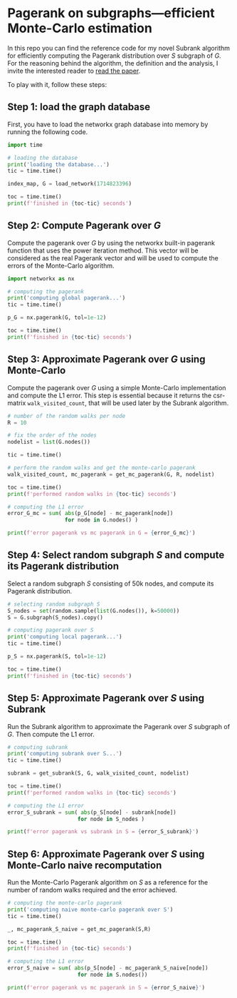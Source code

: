# Pagerank on subgraphs—efficient Monte-Carlo estimation

In this repo you can find the reference code for my novel Subrank algorithm for efficiently computing the Pagerank distribution over $S$ subgraph of $G$.
For the reasoning behind the algorithm, the definition and the analysis, I invite the interested reader to [read the paper](https://pippellia.com/pippellia/Social+Graph/Pagerank+on+subgraphs%E2%80%94efficient+Monte-Carlo+estimation).

To play with it, follow these steps:

## Step 1: load the graph database

First, you have to load the networkx graph database into memory by running the following code.

```python
import time

# loading the database
print('loading the database...')
tic = time.time()

index_map, G = load_network(1714823396)

toc = time.time()
print(f'finished in {toc-tic} seconds')
```

## Step 2: Compute Pagerank over $G$

Compute the pagerank over $G$ by using the networkx built-in pagerank function that uses the power iteration method.
This vector will be considered as the real Pagerank vector and will be used to compute the errors of the Monte-Carlo algorithm.

```python
import networkx as nx

# computing the pagerank
print('computing global pagerank...')
tic = time.time()

p_G = nx.pagerank(G, tol=1e-12)

toc = time.time()
print(f'finished in {toc-tic} seconds')
```

## Step 3: Approximate Pagerank over $G$ using Monte-Carlo

Compute the pagerank over $G$ using a simple Monte-Carlo implementation and compute the L1 error.
This step is essential because it returns the csr-matrix `walk_visited_count`, that will be used later by the Subrank algorithm.

```python
# number of the random walks per node
R = 10

# fix the order of the nodes
nodelist = list(G.nodes())

tic = time.time()

# perform the random walks and get the monte-carlo pagerank
walk_visited_count, mc_pagerank = get_mc_pagerank(G, R, nodelist)

toc = time.time()
print(f'performed random walks in {toc-tic} seconds')

# computing the L1 error
error_G_mc = sum( abs(p_G[node] - mc_pagerank[node])
                  for node in G.nodes() )

print(f'error pagerank vs mc pagerank in G = {error_G_mc}')
```

## Step 4: Select random subgraph $S$ and compute its Pagerank distribution

Select a random subgraph $S$ consisting of 50k nodes, and compute its Pagerank distribution.

```python
# selecting random subgraph S
S_nodes = set(random.sample(list(G.nodes()), k=50000))
S = G.subgraph(S_nodes).copy()

# computing pagerank over S
print('computing local pagerank...')
tic = time.time()

p_S = nx.pagerank(S, tol=1e-12)

toc = time.time()
print(f'finished in {toc-tic} seconds')
```

## Step 5: Approximate Pagerank over $S$ using Subrank

Run the Subrank algorithm to approximate the Pagerank over $S$ subgraph of $G$. Then compute the L1 error.

```python
# computing subrank
print('computing subrank over S...')
tic = time.time()

subrank = get_subrank(S, G, walk_visited_count, nodelist)

toc = time.time()
print(f'performed random walks in {toc-tic} seconds')

# computing the L1 error
error_S_subrank = sum( abs(p_S[node] - subrank[node])
                      for node in S_nodes )

print(f'error pagerank vs subrank in S = {error_S_subrank}')
```

## Step 6: Approximate Pagerank over $S$ using Monte-Carlo naive recomputation

Run the Monte-Carlo Pagerank algorithm on $S$ as a reference for the number of random walks required and the error achieved.

```python
# computing the monte-carlo pagerank 
print('computing naive monte-carlo pagerank over S')
tic = time.time()

_, mc_pagerank_S_naive = get_mc_pagerank(S,R)

toc = time.time()
print(f'finished in {toc-tic} seconds')

# computing the L1 error
error_S_naive = sum( abs(p_S[node] - mc_pagerank_S_naive[node])
                      for node in S.nodes())

print(f'error pagerank vs mc pagerank in S = {error_S_naive}')
```
